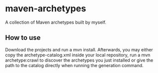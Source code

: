 # maven-archetypes
A collection of Maven archetypes built by myself.

## How to use
Download the projects and run a mvn install. Afterwards, you may either copy the archetype-catalog.xml inside your local repository, run a mvn archetype:crawl to discover the archetypes you just installed or give the path to the catalog directly when running the generation command.
